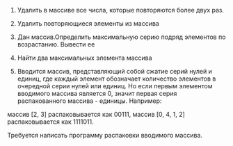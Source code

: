 1. Удалить в массиве все числа, которые повторяются более двух раз.

2. Удалить повторяющиеся элементы из массива

3. Дан массив.Определить максимальную серию подряд элементов по возрастанию. Вывести ее

4. Найти два максимальных элемента массива

5. Вводится массив, представляющий собой сжатие серий нулей и единиц, где каждый элемент обозначает количество элементов в очередной серии нулей или единиц. Но если первым элементом вводимого массива является 0, значит первая серия распакованного массива - единицы. Например:

массив [2, 3] распаковывается как 00111,
массив [0, 4, 1, 2] распаковывается как 1111011.

Требуется написать программу распаковки вводимого массива.
